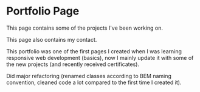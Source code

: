 # Portfolio Page

This page contains some of the projects I've been working on.

This page also contains my contact.

This portfolio was one of the first pages I created when I was learning responsive web development (basics), now I mainly update it with some of the new projects (and recently received certificates).

Did major refactoring (renamed classes according to BEM naming convention, cleaned code a lot compared to the first time I created it).
